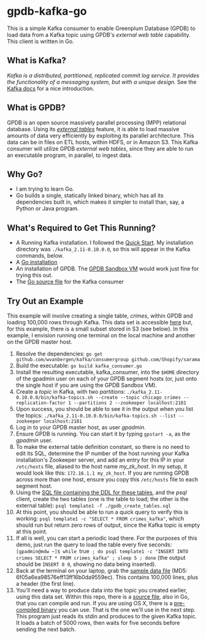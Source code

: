 # gpdb-kafka-go

This is a simple Kafka consumer to enable Greenplum Database (GPDB) to load data from
a Kafka topic using GPDB's _external web table_ capability.  This client is written
in Go.

## What is Kafka?
_Kafka is a distributed, partitioned, replicated commit log service. It provides the functionality of a messaging system, but with a unique design._ See the [Kafka docs](http://kafka.apache.org/documentation.html#introduction) for a nice introduction.

## What is GPDB?
GPDB is an open source massively parallel processing (MPP) relational database.  Using its
[_external tables_](http://gpdb.docs.pivotal.io/4370/ref_guide/sql_commands/CREATE_EXTERNAL_TABLE.html)
feature, it is able to load massive amounts of data very efficiently by exploiting its parallel
architecture.  This data can be in files on ETL hosts, within HDFS, or in Amazon S3.  This Kafka
consumer will utilize GPDB _external web tables_, since they are able to run an executable program,
in parallel, to ingest data.

## Why Go?
* I am trying to learn Go.
* Go builds a single, statically linked binary, which has all its dependencies built in, which makes it simpler to install than, say, a Python or Java program.

## What's Required to Get This Running?
* A Running Kafka installation.  I followed the [Quick Start](http://kafka.apache.org/07/quickstart.html).  My installation directory was `./kafka_2.11-0.10.0.0`, so this will appear in the Kafka commands, below.
* A [Go installation](https://golang.org/doc/install)
* An installation of GPDB.  The [GPDB Sandbox VM](https://network.pivotal.io/products/pivotal-gpdb#/releases/1683/file_groups/411) would work just fine for trying this out.
* The [Go source file](./kafka_consumer.go) for the Kafka consumer

## Try Out an Example
This example will involve creating a single table, _crimes_, within GPDB and loading 100,000 rows through Kafka.  This data set is accessible [here](https://data.cityofchicago.org/Public-Safety/Crimes-2001-to-present/ijzp-q8t2/data) but, for this example, there is a small subset stored in S3 (see below).  In this example, I envision running one terminal on the local machine and another on the GPDB master host.

1. Resolve the dependencies: `go get github.com/wvanbergen/kafka/consumergroup github.com/Shopify/sarama`
1. Build the executable: `go build kafka_consumer.go`
1. Install the resulting executable, kafka_consumer, into the `$HOME` directory of the gpadmin user on each of your GPDB segment hosts (or, just onto the single host if you are using the GPDB Sandbox VM).
1. Create a _topic_ in Kafka, with two _partitions_: `./kafka_2.11-0.10.0.0/bin/kafka-topics.sh --create --topic chicago_crimes --replication-factor 1 --partitions 2 --zookeeper localhost:2181`
1. Upon success, you should be able to see it in the output when you list the topics: `./kafka_2.11-0.10.0.0/bin/kafka-topics.sh --list --zookeeper localhost:2181`
1. Log in to your GPDB master host, as user _gpadmin_.
1. Ensure GPDB is running.  You can start it by typing `gpstart -a`, as the _gpadmin_ user.
1. To make the external table definition constant, so there is no need to edit its SQL, determine the IP number of the host running your Kafka installation's Zookeeper server, and add an entry for this IP in your `/etc/hosts` file, aliased to the host name _my_zk_host_.  In my setup, it would look like this: `172.16.1.1 my_zk_host`.  If you are running GPDB across more than one host, ensure you copy this `/etc/hosts` file to each segment host.
1. Using the [SQL file containing the DDL for these tables](./gpdb_create_tables.sql), and the _psql_ client, create the two tables (one is the table to load; the other is the external table): `psql template1 -f ./gpdb_create_tables.sql`
1. At this point, you should be able to run a quick query to verify this is working: `psql template1 -c "SELECT * FROM crimes_kafka"`, which should run but return zero rows of output, since the Kafka topic is empty at this point.
1. If all is well, you can start a periodic load there.  For the purposes of this demo, just run the query to load the table every five seconds: `[gpadmin@mdw ~]$ while `true` ; do psql template1 -c "INSERT INTO crimes SELECT * FROM crimes_kafka" ; sleep 5 ; done` (the output should be `INSERT 0 0`, showing no data being inserted).
1. Back at the terminal on your laptop, grab the [sample data file](https://s3.amazonaws.com/goddard.bds.datasets/chicago_crimes_100k_rows.csv.bz2) (MD5: 6f05a6ea98576eff13ff16b0da9559ec).  This contains 100,000 lines, plus a header (the first line).
1. You'll need a way to produce data into the topic you created earlier, using this data set.  Within this repo, there is a [source file](./kafka_producer.go), also in Go, that you can compile and run.  If you are using OS X, there is a [pre-compiled binary](./kafka_producer.darwin.amd64) you can use.  That is the one we'll use in the next step.  This program just reads its stdin and produces to the given Kafka topic.  It loads a batch of 5000 rows, then waits for five seconds before sending the next batch.
